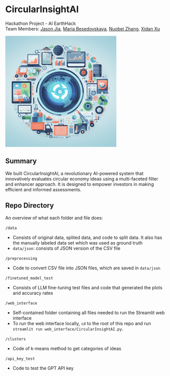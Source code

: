 # CircularInsightAI
Hackathon Project - AI EarthHack <br>
Team Members: [Jason Jia](https://www.linkedin.com/in/jasonjiajs/), [Maria Besedovskaya](https://www.linkedin.com/in/mariabesedovskaya/), [Nuobei Zhang](https://www.linkedin.com/in/nuobeizhang/), [Xidan Xu](https://www.linkedin.com/in/xidan-xu/)

<img src="readme_banner.jpeg" alt="banner" height="350">

## Summary
We built CircularInsightAI, a revolutionary AI-powered system that innovatively evaluates circular economy ideas using a multi-faceted filter and enhancer approach. It is designed to empower investors in making efficient and informed assessments.

## Repo Directory

An overview of what each folder and file does:

`/data`

- Consists of original data, splited data, and code to split data. It also has the manually labeled data set which was used as ground truth
- `data/json`: consists of JSON version of the CSV file

`/preprocessing`

- Code to convert CSV file into JSON files, which are saved in `data/json`

`/finetuned_model_test`

- Consists of LLM fine-tuning test files and code that generated the plots and accuracy rates

`/web_interface`

- Self-contained folder containing all files needed to run the Streamlit web interface
- To run the web interface locally, `cd` to the root of this repo and run `streamlit run web_interface/CircularInsightAI.py`.

`/clusters`

- Code of k-means method to get categories of ideas

`/api_key_test`

- Code to test the GPT API key
